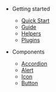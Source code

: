 - Getting started
    - [Quick Start](README.md)
    - [Guide](guide.md)
    - [Helpers](helpers.md)
    - [Plugins](plugins/overview.md)

- Components
    - [Accordion](components/accordion.md)
    - [Alert](components/alert.md)
    - [Icon](components/icon.md)
    - [Button](components/button.md)
